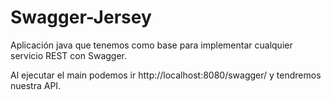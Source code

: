 # Swagger-Jersey

Aplicación java que tenemos como base para implementar cualquier servicio REST con Swagger.

Al ejecutar el main podemos ir http://localhost:8080/swagger/ y tendremos nuestra API.
